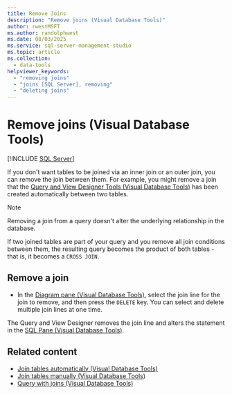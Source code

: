 ```yaml
---
title: Remove Joins
description: "Remove joins (Visual Database Tools)"
author: rwestMSFT
ms.author: randolphwest
ms.date: 08/03/2025
ms.service: sql-server-management-studio
ms.topic: article
ms.collection:
  - data-tools
helpviewer_keywords:
  - "removing joins"
  - "joins [SQL Server], removing"
  - "deleting joins"
---
```

# Remove joins (Visual Database Tools)

[!INCLUDE [SQL Server](../includes/applies-to-version/sqlserver.md)]

If you don't want tables to be joined via an inner join or an outer join, you can remove the join between them. For example, you might remove a join that the [Query and View Designer Tools (Visual Database Tools)](query-and-view-designer-tools-visual-database-tools.md) has been created automatically between two tables.

> [!NOTE]  
> Removing a join from a query doesn't alter the underlying relationship in the database.

If two joined tables are part of your query and you remove all join conditions between them, the resulting query becomes the product of both tables - that is, it becomes a `CROSS JOIN`.

## Remove a join

- In the [Diagram pane (Visual Database Tools)](diagram-pane-visual-database-tools.md), select the join line for the join to remove, and then press the `DELETE` key. You can select and delete multiple join lines at one time.

The Query and View Designer removes the join line and alters the statement in the [SQL Pane (Visual Database Tools)](sql-pane-visual-database-tools.md).

## Related content

- [Join tables automatically (Visual Database Tools)](join-tables-automatically-visual-database-tools.md)
- [Join tables manually (Visual Database Tools)](join-tables-manually-visual-database-tools.md)
- [Query with joins (Visual Database Tools)](query-with-joins-visual-database-tools.md)
